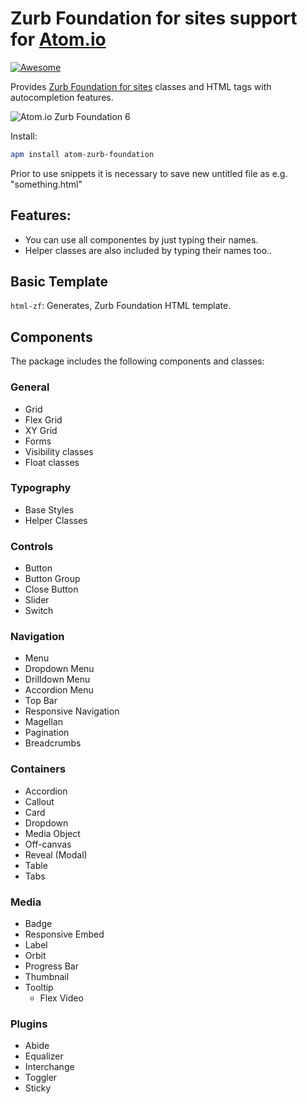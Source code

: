 # Zurb Foundation for sites support for [Atom.io](https://atom.io/)

[![Awesome](https://cdn.rawgit.com/sindresorhus/awesome/d7305f38d29fed78fa85652e3a63e154dd8e8829/media/badge.svg)](https://github.com/sindresorhus/awesome)

Provides [Zurb Foundation for sites][1] classes and HTML tags with autocompletion features.

![Atom.io Zurb Foundation 6](https://github.com/GBratsos/atom-zurb-foundation/blob/master/image.jpg?raw=true)

Install:
```bash
apm install atom-zurb-foundation
```
Prior to use snippets it is necessary to save new untitled file as e.g. "something.html"  

## Features:

  - You can use all componentes by just typing their names.
  - Helper classes are also included by typing their names too..


## Basic Template

  `html-zf`: Generates, Zurb Foundation HTML template.

## Components

The package includes the following components and classes:

### General

  - Grid
  - Flex Grid
  - XY Grid
  - Forms
  - Visibility classes
  - Float classes

### Typography

  - Base Styles
  - Helper Classes

### Controls

  - Button
  - Button Group
  - Close Button
  - Slider
  - Switch

### Navigation

  - Menu
  - Dropdown Menu
  - Drilldown Menu
  - Accordion Menu
  - Top Bar
  - Responsive Navigation
  - Magellan
  - Pagination
  - Breadcrumbs

### Containers

  - Accordion
  - Callout
  - Card
  - Dropdown
  - Media Object
  - Off-canvas
  - Reveal (Modal)
  - Table
  - Tabs

### Media

  - Badge
  - Responsive Embed
  - Label
  - Orbit
  - Progress Bar
  - Thumbnail
  - Tooltip
    - Flex Video

### Plugins

  - Abide
  - Equalizer
  - Interchange
  - Toggler
  - Sticky   


[1]: http://foundation.zurb.com/
[2]: https://github.com/atom/snippets/issues/15
